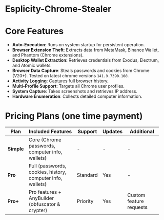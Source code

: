 # Esplicity-Chrome-Stealer

# Core Features
- **Auto-Execution**: Runs on system startup for persistent operation.
- **Browser Extension Theft**: Extracts data from MetaMask, Binance Wallet, and Phantom (Chrome extensions).
- **Desktop Wallet Extraction**: Retrieves credentials from Exodus, Electrum, and Atomic wallets.
- **Browser Data Capture**: Steals passwords and cookies from Chrome (V20+). Tested on latest chrome versions `141.0.7390.108`.
- **Activity Logging**: Captures full browser history.
- **Multi-Profile Support**: Targets all Chrome user profiles.
- **System Capture**: Takes screenshots and retrieves IP address.
- **Hardware Enumeration**: Collects detailed computer information.

# Pricing Plans (one time payment)

| Plan | Included Features | Support | Updates | Additional |
|------|-------------------|---------|---------|------------|
| **Simple** | Core (Chrome passwords, computer info, wallets) | - | - | - |
| **Pro** | Full (passwords, cookies, history, computer info, wallets) | Standard | Yes | - |
| **Pro+** | Pro features + AnyBuilder (obfuscator & crypter) | Priority | Yes | Custom feature requests |

